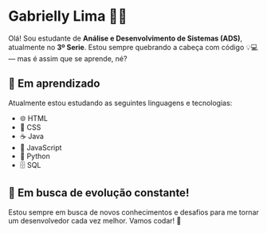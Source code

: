 # Gabrielly Lima 👨‍💻

Olá! Sou estudante de **Análise e Desenvolvimento de Sistemas (ADS)**, atualmente no **3º Serie**. Estou sempre quebrando a cabeça com código 💡💻 — mas é assim que se aprende, né?

## 🎯 Em aprendizado

Atualmente estou estudando as seguintes linguagens e tecnologias:

- 🌐 HTML
- 🎨 CSS
- ☕ Java
- 📜 JavaScript
- 🐍 Python
- 🗄️ SQL

## 🚀 Em busca de evolução constante!

Estou sempre em busca de novos conhecimentos e desafios para me tornar um desenvolvedor cada vez melhor. Vamos codar! 🚀
